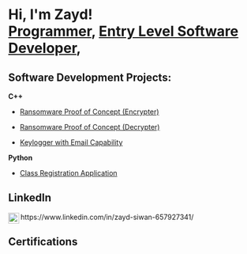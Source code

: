 <h1>Hi, I'm Zayd! <br/><a href="https://github.com/ZaydSiwan">Programmer</a>, <a href="https://www.linkedin.com/in/joshmadakor/">Entry Level Software Developer</a>, 

<h2> Software Development Projects:</h2>
<b>C++</b>

- [Ransomware Proof of Concept (Encrypter)](https://github.com/joshmadakor1/EncrypterPOC)
    
- [Ransomware Proof of Concept (Decrypter)](https://github.com/joshmadakor1/DecrypterPOC)
    
- [Keylogger with Email Capability](https://github.com/joshmadakor1/Key-Logger-With-Email)

<b>Python</b>
  - [Class Registration Application](https://github.com/ZaydSiwan/ZaydSiwanClassRegistrationPython-CSC121)

<h2> LinkedIn</h2>
<img align="left" alt="JoshMadakor | LinkedIn" width="22px" src="https://cdn.jsdelivr.net/npm/simple-icons@v3/icons/linkedin.svg" />
https://www.linkedin.com/in/zayd-siwan-657927341/

<h2> Certifications</h2>


<!--
**ZaydSiwan/ZaydSiwan** is a ✨ _special_ ✨ repository because its `README.md` (this file) appears on your GitHub profile.


